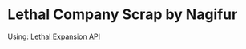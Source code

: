 # Lethal Company Scrap by Nagifur

Using: [Lethal Expansion API](https://thunderstore.io/c/lethal-company/p/HolographicWings/LethalExpansion/)

